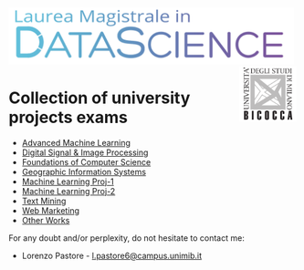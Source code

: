 <p float="left">
 <img src="https://github.com/LorenzoPastore/University-Works/blob/master/Advanced%20Machine%20Learning/images/DS%20Logo.png" width = "500"/>
 <img src="https://github.com/LorenzoPastore/University-Works/blob/master/Advanced%20Machine%20Learning/images/Bicocca%20Logo.png" width = "100" align="right"/>
</p>

# Collection of university projects exams

- <a href = "https://github.com/LorenzoPastore/University/tree/master/Advanced%20Machine%20Learning">Advanced Machine Learning<a>
- <a href = "https://github.com/LorenzoPastore/University/tree/master/Digital%20Signal%20%26%20Image%20Processing">Digital Signal & Image Processing<a>
- <a href = "https://github.com/LorenzoPastore/University/tree/master/FoCS">Foundations of Computer Science<a>
- <a href = "https://github.com/LorenzoPastore/University/tree/master/GIS">Geographic Information Systems<a>
- <a href = "https://github.com/LorenzoPastore/University/tree/master/Machine%20Learning%20V1">Machine Learning Proj-1<a>
- <a href = "https://github.com/LorenzoPastore/University/tree/master/Machine%20Learning%20V2">Machine Learning Proj-2<a>
- <a href = "https://github.com/LorenzoPastore/University/tree/master/Text%20Mining">Text Mining<a>
- <a href = "https://github.com/LorenzoPastore/University/tree/master/Web%20Marketing">Web Marketing<a>
- <a href = "https://github.com/LorenzoPastore/University/tree/master/Other%20Works">Other Works<a>

For any doubt and/or perplexity, do not hesitate to contact me:
- Lorenzo Pastore - l.pastore6@campus.unimib.it
